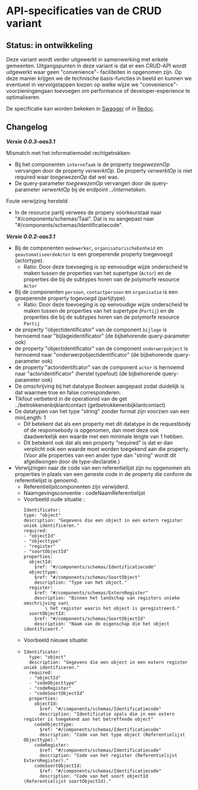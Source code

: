 # API-specificaties van de CRUD variant

## Status: in ontwikkeling

Deze variant wordt verder uitgewerkt in samenwerking met enkele gemeenten. 
Uitgangspunten in deze variant is dat er een CRUD-API wordt uitgewerkt waar geen "convenience"- faciliteiten in opgenomen zijn.
Op deze manier krijgen we de technische basis-functies in beeld en kunnen we eventueel in vervolgstappen kiezen op welke wijze we "convenience"-voorzieningengaan toevoegen om performance of developer-experience te optimaliseren. 


De specificatie kan worden bekeken in [Swagger](./swagger-ui.md) of in [Redoc](./redoc.md).

## Changelog

***Versie 0.0.3-oas3.1***

  Mismatch met het informatiemodel rechtgetrokken: 
  - Bij het componenten `interneTaak` is de property *toegewezenOp* vervangen door de property *verwerktOp*. De property *verwerktOp*  is niet required waar *toegewezenOp* dat wel was.
  - De query-parameter *toegewezenOp* vervangen door de query-parameter *verwerktOp* bij de endpoint *../internetaken*.
    
  Foute verwijzing hersteld
  - In de resource partij verwees de propery voorkeurstaal naar "#/components/schemas/Taal". Dat is nu aangepast naar "#/components/schemas/Identificatiecode".
  
***Versie 0.0.2-oas3.1***

  - Bij de componenten `medewerker`, `organisatorischeEenheid` en `geautomatiseerdeActor` is een groeperende property toegevoegd (actortype).
    - Ratio: Door deze toevoeging is op eenvoudige wijze onderscheid te maken tussen de properties van het supertype (`Actor`) en de properties die bij de subtypes horen van de polymorfe resource `Actor`
  - Bij de componenten `persoon`, `contactpersoon` en `organisatie` is een groeperende property togevoegd (partijtype).
    - Ratio: Door deze toevoeging is op eenvoudige wijze onderscheid te maken tussen de properties van het supertype (`Partij`) en de properties die bij de subtypes horen van de polymorfe resource `Partij`
  - de property "objectidentificator" van de component `bijlage` is hernoemd naar "bijlageidentificator" (de bijbehorende query-parameter ook)
  - de property "objectidentificator" van de component `onderwerpobject` is hernoemd naar "onderwerpobjectidentificator" (de bijbehorende query-parameter ook)
  - de property "actoridentifcator" van de component `actor` is hernoemd naar "actoridentificator" (herstel typefout) (de bijbehorende query-parameter ook)
  - De omschrijving bij het datatype Boolean aangepast zodat duidelijk is dat waarmee true en false corresponderen.
  - Tikfout verbeterd in de operationid van de get ../betrokkenenbijklantcontact (getbetrokkenenbijklantcontact)
  - De datatypen van het type "string" zonder format zijn voorzien van een minLength: 1
    - Dit betekent dat als een property met dit datatype in de requestbody of de responsebody is opgenomen, dan moet deze ook daadwerkelijk een waarde met een minimale lengte van 1 hebben.
    - Dit betekent ook dat als een property "required" is dat er dan verplicht ook een waarde moet worden toegekend aan die property. (Voor alle properties van een ander type dan "string" wordt dit afgedwongen door de type-declaratie.)
  - Verwijzingen naar de code van een referentielijst zijn nu opgenomen als properties in plaats van een geneste code in de property die conform de referentielijst is genoemd.
    - Referentielijstcomponenten zijn verwijderd.
    - Naamgevingsconventie :  codeNaamReferentielijst
    - Voorbeeld oude situatie :
      ```
      Identificator:
      type: "object"
      description: "Gegevens die een object in een extern register uniek identificeren."
      required:
      - "objectId"
      - "objecttype"
      - "register"
      - "soortObjectId"
      properties:
        objectId:
          $ref: "#/components/schemas/Identificatiecode"
        objecttype:
          $ref: "#/components/schemas/SoortObject"
          description: "Type van het object."
        register:
          $ref: "#/components/schemas/ExternRegister"
          description: "Binnen het landschap van registers unieke omschrijving van\
              \ het register waarin het object is geregistreerd."
        soortObjectId:
          $ref: "#/components/schemas/SoortObjectId"
          description: "Naam van de eigenschap die het object identificeert."
        ```
    - Voorbeeld nieuwe situatie:
    - ```
      Identificator:
        type: "object"
        description: "Gegevens die een object in een extern register uniek identificeren."
        required:
        - "objectId"
        - "codeObjecttype"
        - "codeRegister"
        - "codeSoortObjectId"
        properties:
          objectId:
            $ref: "#/components/schemas/Identificatiecode"
            description: "Identificatie zpals die in een extern register is toegekend aan het betreffende object"
          codeObjecttype:
            $ref: "#/components/schemas/Identificatiecode"
            description: "Code van het type object (Referentielijst Objecttype)."
          codeRegister:
            $ref: "#/components/schemas/Identificatiecode"
            description: "Code van het register (Referentielijst ExternRegister)."
          codeSoortObjectId:
            $ref: "#/components/schemas/Identificatiecode"
            description: "Code van het soort objectId (Referentielijst soortObjectId)."
        ```
        
